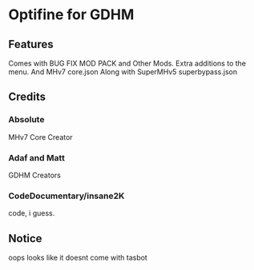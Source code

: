 # Optifine for GDHM
## Features
Comes with BUG FIX MOD PACK and Other Mods.
Extra additions to the menu.
And MHv7 core.json
Along with SuperMHv5 superbypass.json
## Credits
### Absolute
MHv7 Core Creator
### Adaf and Matt
GDHM Creators
### CodeDocumentary/insane2K
code, i guess.
## Notice
oops looks like it doesnt come with tasbot
